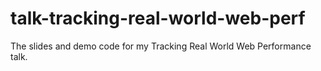 talk-tracking-real-world-web-perf
=================================

The slides and demo code for my Tracking Real World Web Performance talk.
